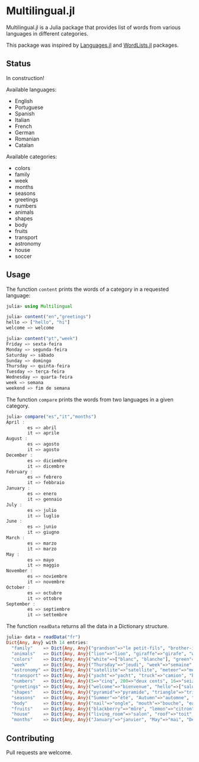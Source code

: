 # Multilingual.jl

Multilingual.jl is a Julia package that provides list of words from various languages in different categories.

This package was inspired by [Languages.jl](https://github.com/JuliaText/Languages.jl) and [WordLists.jl](https://github.com/LilithHafner/WordLists.jl) packages.

## Status

In construction!

Available languages:
- English
- Portuguese
- Spanish
- Italian
- French
- German
- Romanian
- Catalan

Available categories:
- colors
- family
- week
- months
- seasons
- greetings
- numbers
- animals
- shapes
- body
- fruits
- transport
- astronomy
- house
- soccer

## Usage

The function `content` prints the words of a category in a requested language:

```Julia
julia> using Multilingual

julia> content("en","greetings")
hello => ["hello", "hi"]
welcome => welcome

julia> content("pt","week")
Friday => sexta-feira
Monday => segunda-feira
Saturday => sábado
Sunday => domingo
Thursday => quinta-feira
Tuesday => terça-feira
Wednesday => quarta-feira
week => semana
weekend => fim de semana
```

The function `compare` prints the words from two languages in a given category.

```Julia
julia> compare("es","it","months")
April :
        es => abril
        it => aprile
August :
        es => agosto
        it => agosto
December :
        es => diciembre
        it => dicembre
February :
        es => febrero
        it => febbraio
January :
        es => enero
        it => gennaio
July :
        es => julio
        it => luglio
June :
        es => junio
        it => giugno
March :
        es => marzo
        it => marzo
May :
        es => mayo
        it => maggio
November :
        es => noviembre
        it => novembre
October :
        es => octubre
        it => ottobre
September :
        es => septiembre
        it => settembre
```

The function `readData` returns all the data in a Dictionary structure.

```Julia
julia> data = readData("fr")
Dict{Any, Any} with 14 entries:
  "family"    => Dict{Any, Any}("grandson"=>"le petit-fils", "brother-in-law"=> ...
  "animals"   => Dict{Any, Any}("lion"=>"lion", "giraffe"=>"girafe", "whale"=> ...
  "colors"    => Dict{Any, Any}("white"=>["blanc", "blanche"], "green"=>["vert", ...
  "week"      => Dict{Any, Any}("Thursday"=>"jeudi", "week"=>"semaine", "Wednesday" ...
  "astronomy" => Dict{Any, Any}("satellite"=>"satellite", "meteor"=>"météore",  ...
  "transport" => Dict{Any, Any}("yacht"=>"yacht", "truck"=>"camion", "bus"=>"bus", ...
  "numbers"   => Dict{Any, Any}(5=>"cinq", 200=>"deux cents", 16=>"seize", 20=> ...
  "greetings" => Dict{Any, Any}("welcome"=>"bienvenue", "hello"=>["salut", "bonjour" ...
  "shapes"    => Dict{Any, Any}("pyramid"=>"pyramide", "triangle"=>"triangle", ...
  "seasons"   => Dict{Any, Any}("Summer"=>"été", "Autumn"=>"automne", "Spring" ...
  "body"      => Dict{Any, Any}("nail"=>"ongle", "mouth"=>"bouche", "ear"=> ...
  "fruits"    => Dict{Any, Any}("blackberry"=>"mûre", "lemon"=>"citron", "pear" ...
  "house"     => Dict{Any, Any}("living_room"=>"salon", "roof"=>"toit", "toilet" ...
  "months"    => Dict{Any, Any}("January"=>"janvier", "May"=>"mai", "December" ...
```


## Contributing

Pull requests are welcome.

